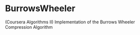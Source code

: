 # BurrowsWheeler
(Coursera Algorithms II) Implementation of the Burrows Wheeler Compression Algorithm
